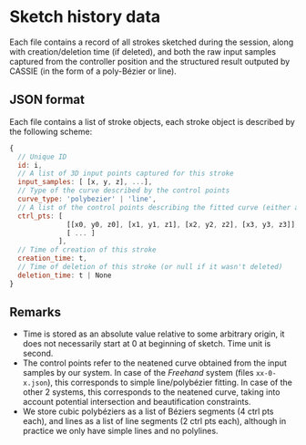 # Sketch history data

Each file contains a record of all strokes sketched during the session, along with creation/deletion time (if deleted), and both the raw input samples captured from the controller position and the structured result outputed by CASSIE (in the form of a poly-Bézier or line).

## JSON format

Each file contains a list of stroke objects, each stroke object is described by the following scheme:

```js
{
  // Unique ID
  id: i,
  // A list of 3D input points captured for this stroke
  input_samples: [ [x, y, z], ...],
  // Type of the curve described by the control points
  curve_type: 'polybezier' | 'line',
  // A list of the control points describing the fitted curve (either a line or a cubic polybézier)
  ctrl_pts: [
              [[x0, y0, z0], [x1, y1, z1], [x2, y2, z2], [x3, y3, z3]], // ctrl pts for 1 cubic bezier
              [ ... ]
            ],
  // Time of creation of this stroke
  creation_time: t,
  // Time of deletion of this stroke (or null if it wasn't deleted)
  deletion_time: t | None
}
```

## Remarks

* Time is stored as an absolute value relative to some arbitrary origin, it does not necessarily start at 0 at beginning of sketch. Time unit is second.
* The control points refer to the neatened curve obtained from the input samples by our system. In case of the *Freehand* system (files `xx-0-x.json`), this corresponds to simple line/polybézier fitting. In case of the other 2 systems, this corresponds to the neatened curve, taking into account potential intersection and beautification constraints.
* We store cubic polybéziers as a list of Béziers segments (4 ctrl pts each), and lines as a list of line segments (2 ctrl pts each), although in practice we only have simple lines and no polylines.